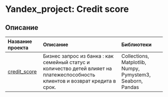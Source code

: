 <H1>Yandex_project: Credit score</H1>

<H2>Описание</H2>

| Название проекта         | Описание               | Библиотеки           |
| :------------------------| :--------------------- |:----------------------------------|
| [сredit_score](Yandex.Praktikum/credit_score) | Бизнес запрос из банка : как семейный статус и количество детей влияет на платежеспособность клиентов и возврат кредита в срок. | Collections, Matplotlib, Numpy, Pymystem3, Seaborn, Pandas|

